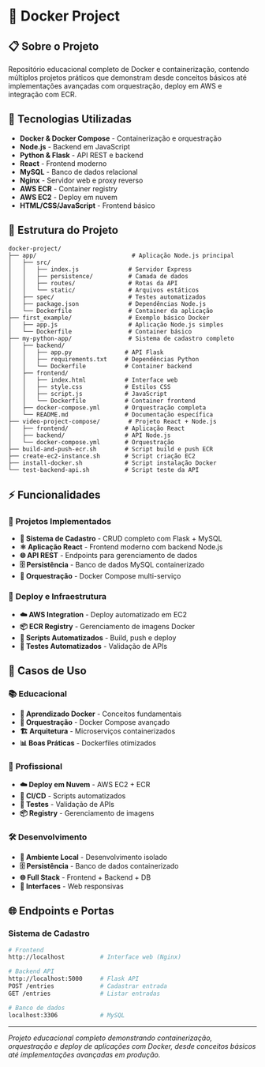 # 🐳 Docker Project

## 📋 **Sobre o Projeto**
Repositório educacional completo de Docker e containerização, contendo múltiplos projetos práticos que demonstram desde conceitos básicos até implementações avançadas com orquestração, deploy em AWS e integração com ECR.

## 🚀 **Tecnologias Utilizadas**
- **Docker & Docker Compose** - Containerização e orquestração
- **Node.js** - Backend em JavaScript
- **Python & Flask** - API REST e backend
- **React** - Frontend moderno
- **MySQL** - Banco de dados relacional
- **Nginx** - Servidor web e proxy reverso
- **AWS ECR** - Container registry
- **AWS EC2** - Deploy em nuvem
- **HTML/CSS/JavaScript** - Frontend básico

## 📁 **Estrutura do Projeto**
```
docker-project/
├── app/                           # Aplicação Node.js principal
│   ├── src/
│   │   ├── index.js              # Servidor Express
│   │   ├── persistence/          # Camada de dados
│   │   ├── routes/               # Rotas da API
│   │   └── static/               # Arquivos estáticos
│   ├── spec/                     # Testes automatizados
│   ├── package.json              # Dependências Node.js
│   └── Dockerfile                # Container da aplicação
├── first_example/                # Exemplo básico Docker
│   ├── app.js                    # Aplicação Node.js simples
│   └── Dockerfile                # Container básico
├── my-python-app/                # Sistema de cadastro completo
│   ├── backend/
│   │   ├── app.py               # API Flask
│   │   ├── requirements.txt     # Dependências Python
│   │   └── Dockerfile           # Container backend
│   ├── frontend/
│   │   ├── index.html           # Interface web
│   │   ├── style.css            # Estilos CSS
│   │   ├── script.js            # JavaScript
│   │   └── Dockerfile           # Container frontend
│   ├── docker-compose.yml       # Orquestração completa
│   └── README.md                # Documentação específica
├── video-project-compose/        # Projeto React + Node.js
│   ├── frontend/                # Aplicação React
│   ├── backend/                 # API Node.js
│   └── docker-compose.yml       # Orquestração
├── build-and-push-ecr.sh        # Script build e push ECR
├── create-ec2-instance.sh       # Script criação EC2
├── install-docker.sh            # Script instalação Docker
└── test-backend-api.sh          # Script teste da API
```

## ⚡ **Funcionalidades**

### 🔧 **Projetos Implementados**
- **📱 Sistema de Cadastro** - CRUD completo com Flask + MySQL
- **⚛️ Aplicação React** - Frontend moderno com backend Node.js
- **🌐 API REST** - Endpoints para gerenciamento de dados
- **🗄️ Persistência** - Banco de dados MySQL containerizado
- **🔄 Orquestração** - Docker Compose multi-serviço

### 🚀 **Deploy e Infraestrutura**
- **☁️ AWS Integration** - Deploy automatizado em EC2
- **📦 ECR Registry** - Gerenciamento de imagens Docker
- **🔧 Scripts Automatizados** - Build, push e deploy
- **🧪 Testes Automatizados** - Validação de APIs

## 🎯 **Casos de Uso**

### 📚 **Educacional**
- **🐳 Aprendizado Docker** - Conceitos fundamentais
- **🔄 Orquestração** - Docker Compose avançado
- **🏗️ Arquitetura** - Microserviços containerizados
- **📊 Boas Práticas** - Dockerfiles otimizados

### 🚀 **Profissional**
- **☁️ Deploy em Nuvem** - AWS EC2 + ECR
- **🔧 CI/CD** - Scripts automatizados
- **🧪 Testes** - Validação de APIs
- **📦 Registry** - Gerenciamento de imagens

### 🛠️ **Desenvolvimento**
- **🔄 Ambiente Local** - Desenvolvimento isolado
- **🗄️ Persistência** - Banco de dados containerizado
- **🌐 Full Stack** - Frontend + Backend + DB
- **📱 Interfaces** - Web responsivas

## 🌐 **Endpoints e Portas**

### Sistema de Cadastro
```bash
# Frontend
http://localhost          # Interface web (Nginx)

# Backend API
http://localhost:5000     # Flask API
POST /entries             # Cadastrar entrada
GET /entries              # Listar entradas

# Banco de dados
localhost:3306            # MySQL
```

---
*Projeto educacional completo demonstrando containerização, orquestração e deploy de aplicações com Docker, desde conceitos básicos até implementações avançadas em produção.*
